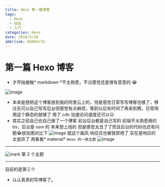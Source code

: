 ```yaml
---
title: Hexo 第一篇博客
tags:
  - Hexo
  - 体验
  - 入门
categories: Hexo
date: 2018/5/10
abbrlink: 80494c7d
---
```

第一篇 Hexo 博客
=====
- 才开始接触* markdown *不太熟悉，不过感觉还是很有意思的 😂  

![image](http://p4.cdn.img9.top/ipfs/QmcPovxCWmXZdSB7GYz1RJUp1twhrnHEeZMDnidv4S5kvB?4.jpg
)
- 本来是想把这个博客放到我的阿里云上的，但是感觉日常写写博客也够了，移过去可以自己写写后台但感觉有点麻烦，等到以后有时间了再来折腾，日常用用这个静态的就够了 用了 cdn 加速访问速度还可以😉
- 其实之前自己也自己做了一个博客 前台后台都是自己写的 前端不太熟悉用的 bs，后台是 ssm 的 本来想上线的 但是感觉太丑了了而且后台的代码也还有问题😂放张图对比下
![image](http://p1.cdn.img9.top/ipfs/Qmc73XD1sHrvpEM2Wn8DMSXZcvRGjSW2x7GJPuzhjJa68c?1.jpg
) 就这个画风 响应式也被我禁用了 实在是响应的太诡异了 再看看* material* 
 `Hexo 的一款主题` 
![image](http://p1.cdn.img9.top/ipfs/QmcghHet9V1iE2CXxYnUh9VbwQq6STX3ZpsZqs6ruy657h?1.png)

---
 ![mark](http://static.imlgw.top///20190127/0ddQkCXFDNyh.png?imageslim) 第 2 个主题

---

目前的是第三个

- 认认真真的写博客了。